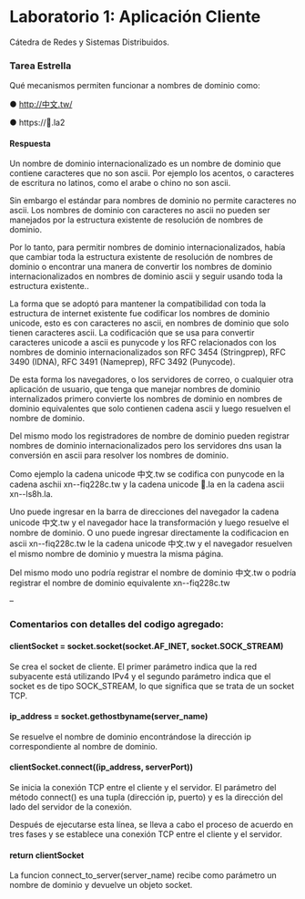 # Laboratorio 1: Aplicación  Cliente #

Cátedra de Redes y Sistemas Distribuidos.

### Tarea Estrella


Qué mecanismos permiten funcionar a nombres de dominio como:

● http://中文.tw/

● https://💩.la2

#### Respuesta

Un nombre de dominio internacionalizado es un nombre de dominio que contiene caracteres que no son ascii. Por ejemplo los acentos, o caracteres de escritura no latinos, como el arabe o chino no son ascii.

Sin embargo el estándar para nombres de dominio no permite caracteres no ascii. Los nombres de dominio con caracteres no ascii no pueden ser manejados por la estructura existente de resolución de nombres de dominio.

Por lo tanto, para permitir nombres de dominio internacionalizados,  había que cambiar toda la estructura existente de resolución de nombres de dominio o encontrar una manera de convertir los nombres de dominio internacionalizados en nombres de dominio ascii y seguir usando toda la estructura existente..  

La forma que se adoptó para mantener la compatibilidad con toda la estructura de internet existente fue codificar los nombres de dominio unicode, esto es con caracteres no ascii, en nombres de dominio que solo tienen caracteres ascii. La codificación que se usa para convertir caracteres unicode a ascii es punycode y los RFC relacionados con los nombres de dominio internacionalizados son RFC 3454 (Stringprep), RFC 3490 (IDNA), RFC 3491 (Nameprep), RFC 3492 (Punycode).

De esta forma los navegadores, o los servidores de correo, o cualquier otra aplicación de usuario, que tenga que manejar nombres de dominio internalizados primero convierte los nombres de dominio en nombres de dominio equivalentes que solo contienen cadena ascii y luego  resuelven el nombre de dominio. 

Del mismo modo los registradores de nombre de dominio pueden registrar nombres de dominio internacionalizados pero los servidores dns usan la conversión en ascii para resolver los nombres de dominio.

Como ejemplo la cadena unicode 中文.tw se codifica con punycode en la cadena aschii xn--fiq228c.tw y la cadena unicode 💩.la en la cadena ascii xn--ls8h.la. 

Uno puede ingresar en la barra de direcciones del navegador la cadena unicode 中文.tw y el navegador hace la transformación y luego resuelve el nombre de dominio. O uno puede ingresar directamente la codificacion en ascii xn--fiq228c.tw  le la cadena unicode 中文.tw y el navegador resuelven el mismo nombre de dominio y muestra la misma página. 

Del mismo modo uno podría registrar el nombre de dominio 中文.tw  o podría registrar el nombre de dominio equivalente xn--fiq228c.tw 


–

### Comentarios con detalles del codigo agregado:

#### clientSocket = socket.socket(socket.AF_INET, socket.SOCK_STREAM)

Se crea el socket de cliente.
El primer parámetro indica que la red subyacente está utilizando IPv4 y
el segundo parámetro indica que el socket es de tipo SOCK_STREAM,
lo que significa que se trata de un socket TCP.


#### ip_address = socket.gethostbyname(server_name)

Se resuelve el nombre de dominio encontrándose
la dirección ip correspondiente al nombre de dominio.

#### clientSocket.connect((ip_address, serverPort))

Se inicia la conexión TCP entre el cliente y el servidor.
El parámetro del método connect() es una tupla (dirección ip, puerto) y
es la dirección del lado del servidor de la conexión.

Después de ejecutarse esta línea, se lleva a cabo el proceso de acuerdo en tres fases y se establece una conexión TCP entre el cliente y el servidor.

#### return clientSocket

La funcion connect_to_server(server_name) recibe como parámetro  un nombre de dominio y devuelve un objeto socket.
